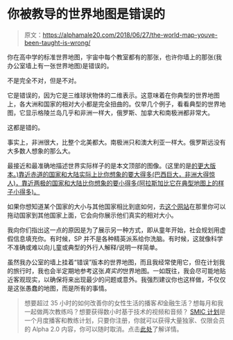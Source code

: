 # 你被教导的世界地图是错误的

> 原文：<https://alphamale20.com/2018/06/27/the-world-map-youve-been-taught-is-wrong/>

你在高中学的标准世界地图，宇宙中每个教室都有的那张，也许你墙上的那张(我办公室墙上有一张世界地图)是错误的。

不是完全不对，但是不对。

它是错误的，因为它是三维球状物体的二维表示。这意味着在你典型的世界地图上，各大洲和国家的相对大小都是完全扭曲的。仅举几个例子，看看典型的世界地图，它显示格陵兰岛几乎和非洲一样大，俄罗斯、加拿大和南极洲都非常大。

这都是错的。

事实上，非洲很大，比整个北美都大。南极洲只和澳大利亚一样大。俄罗斯远没有大多数人想象的那么大。

最接近和最准确地描述世界实际样子的是本文顶部的图像。(这里的是[的更大版本。)靠近赤道的国家和大陆实际上比你想象的要大得多(巴西巨大，非洲大得惊人)，靠近两极的国家和大陆比你想象的要小得多(阿拉斯加比它在典型地图上的样子小得多)。](https://www.sciencealert.com/this-bizarre-map-of-the-world-is-so-accurate-it-folds-into-a-globe)

如果你想知道某个国家的大小与其他国家相比到底如何，去[这个网站](https://thetruesize.com/#?borders=1~!MTM2MzQ1MTg.MjkxOTI0MQ*MzU5MDg(OTMzMTIyMQ~!CONTIGUOUS_US*NjE3ODE0Ng.MjYzMzQxNDg(MTc1)MA~!IN*NTI2NDA1MQ.Nzg2MzQyMQ)MQ~!CN*MjY0ODU3NQ.MzUxMTQzNTc(MjI1)Mg)在那里你可以拖动国家到其他国家上面，它会向你展示他们真实的相对大小。

我向你们指出这一点的原因是为了展示另一种方式，即从童年开始，社会规划用虚假信息填充你。有时候，SP 并不是各种精英派系给你洗脑。有时候，这就像科学不准确或难以向儿童或典型的外行人解释/说明一样简单。

虽然我办公室的墙上挂着“错误”版本的世界地图，而且我经常使用它，但在计划我的旅行时，我也会半定期地参考这张*真实的*世界地图。一如既往，我会尽可能地贴近客观现实，以确保将来出现最少的问题或意外。我强烈建议你也这样做，不仅仅是这张愚蠢的地图，而是所有的事情。

> 想要超过 35 小时的如何改善你的女性生活的播客*和*金融生活？想每月和我一起做两次教练吗？想要获得数小时基于技术的视频和音频？ [SMIC 计划](https://alphamale20.kartra.com/page/vIL17)是一个月度播客和教练计划，只要你注册，你就可以获得大量独家、仅限会员的 Alpha 2.0 内容，你可以随时取消。点击[此处](https://alphamale20.kartra.com/page/vIL17)了解详情。
> 
> 